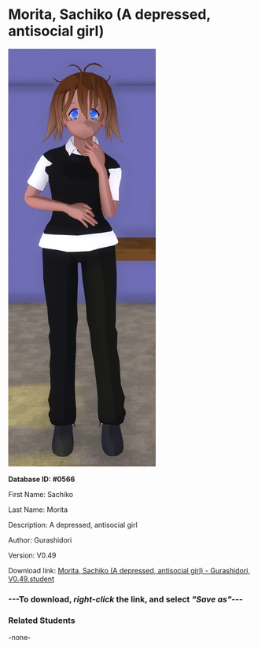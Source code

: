 # Morita, Sachiko (A depressed, antisocial girl)

<img src="../../Files/Images/Morita, Sachiko (A depressed, antisocial girl).png" title="Morita, Sachiko (A depressed, antisocial girl) - Gurashidori, V0.49">

**Database ID: #0566**

First Name: Sachiko

Last Name: Morita

Description: A depressed, antisocial girl

Author: Gurashidori

Version: V0.49

Download link: <a href="https://raw.githubusercontent.com/Arbiter1223/Daigaku-Gurashi-Custom-Students/master/Files/Student%20Files/Morita%2C%20Sachiko%20(A%20depressed%2C%20antisocial%20girl)%20-%20Gurashidori%2C%20V0.49.student">Morita, Sachiko (A depressed, antisocial girl) - Gurashidori, V0.49.student</a>

### ---**To download, _right-click_ the link, and select _"Save as"_**---

### Related Students

-none-
